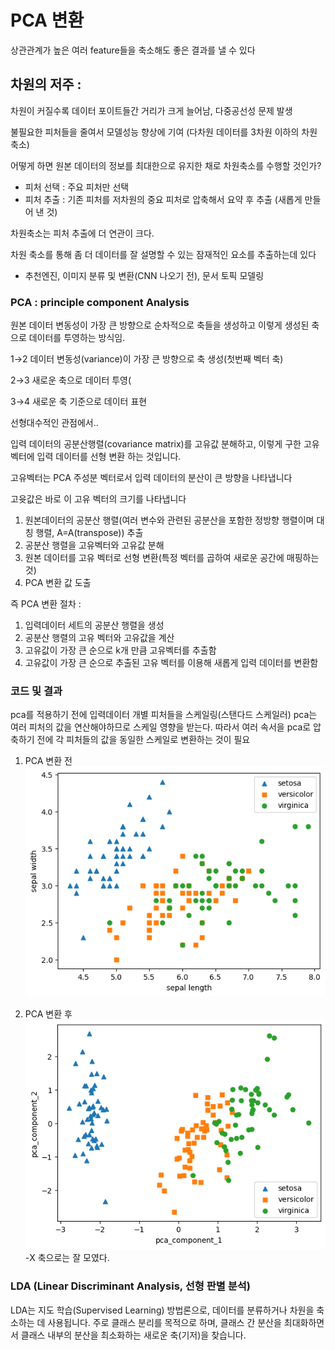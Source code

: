 # PCA 변환

상관관계가 높은 여러 feature들을 축소해도 좋은 결과를 낼 수 있다 
## 차원의 저주 :

차원이 커질수록 데이터 포이트들간 거리가 크게 늘어남, 다중공선성 문제 발생

불필요한 피처들을 줄여서 모델성능 향상에 기여 (다차원 데이터를 3차원 이하의 차원 축소)

어떻게 하면 원본 데이터의 정보를 최대한으로 유지한 채로 차원축소를 수행할 것인가?

- 피처 선택  : 주요 피처만 선택
- 피처 추출 : 기존 피처를 저차원의 중요 피처로 압축해서 요약 후 추출 (새롭게 만들어 낸 것)

차원축소는 피처 추출에 더 연관이 크다. 

차원 축소를 통해 좀 더 데이터를 잘 설명할 수 있는 잠재적인 요소를 추출하는데 있다 

- 추천엔진, 이미지 분류 및 변환(CNN 나오기 전), 문서 토픽 모델링

### PCA : principle component Analysis

원본 데이터 변동성이 가장 큰 방향으로 순차적으로 축들을 생성하고 이렇게 생성된 축으로 데이터를 투영하는 방식임.


1→2 데이터 변동성(variance)이 가장 큰 방향으로 축 생성(첫번째 벡터 축)

2→3 새로운 축으로 데이터 투영( 

3→4 새로운 축 기준으로 데이터 표현 

선형대수적인 관점에서..

입력 데이터의 공분산행렬(covariance matrix)를 고유값 분해하고, 이렇게 구한 고유 벡터에 입력 데이터를 선형 변환 하는 것입니다.

고유벡터는 PCA 주성분 벡터로서 입력 데이터의 분산이 큰 방향을 나타냅니다

고윳값은 바로 이 고유 벡터의 크기를 나타냅니다 

1. 원본데이터의 공분산 행렬(여러 변수와 관련된 공분산을 포함한 정방향 행렬이며 대칭 행렬, A=A(transpose)) 추출
2. 공분산 행렬을 고유벡터와 고유값 분해
3. 원본 데이터를 고유 벡터로 선형 변환(특정 벡터를 곱하여 새로운 공간에 매핑하는 것)
4. PCA 변환 값 도출 
    
    

즉 PCA 변환 절차 : 

1. 입력데이터 세트의 공분산 행렬을 생성
2. 공분산 행렬의 고유 벡터와 고유값을 계산
3. 고유값이 가장 큰 순으로 k개 만큼 고유벡터를 추출함
4. 고유값이 가장 큰 순으로 추출된 고유 벡터를 이용해 새롭게 입력 데이터를 변환함


### 코드 및 결과 
pca를 적용하기 전에 입력데이터 개별 피처들을 스케일링(스탠다드 스케일러)
pca는 여러 피처의 값을 연산해야하므로 스케일 영향을 받는다. 따라서 여러 속서을 pca로 압축하기 전에 각 피처들의 값을 동일한 스케일로 변환하는 것이 필요 
1. PCA 변환 전 
![alt text](image.png)

2. PCA 변환 후 
![alt text](image-1.png)
 -X 축으로는 잘 모였다.


 ### LDA (Linear Discriminant Analysis, 선형 판별 분석)
LDA는 지도 학습(Supervised Learning) 방법론으로, 데이터를 분류하거나 차원을 축소하는 데 사용됩니다. 주로 클래스 분리를 목적으로 하며, 클래스 간 분산을 최대화하면서 클래스 내부의 분산을 최소화하는 새로운 축(기저)을 찾습니다.

